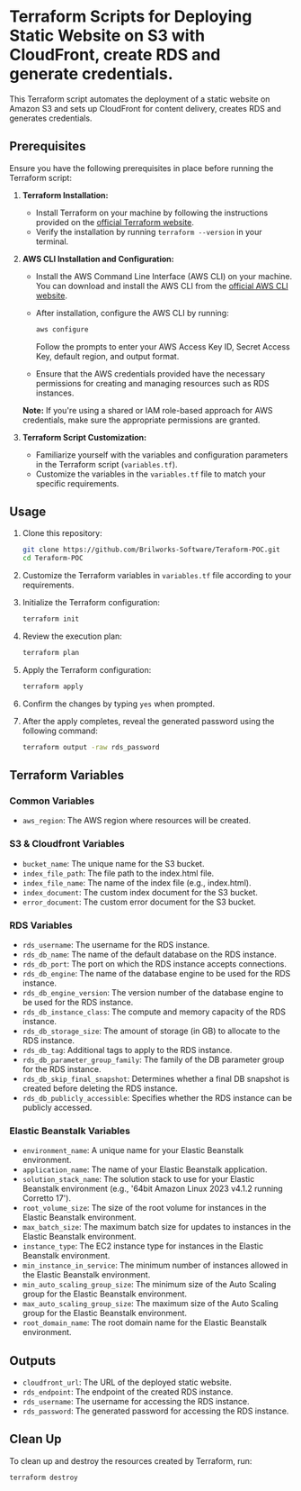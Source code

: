 # Terraform Scripts for Deploying Static Website on S3 with CloudFront, create RDS and generate credentials.

This Terraform script automates the deployment of a static website on Amazon S3 and sets up CloudFront for content delivery, creates RDS and generates credentials.

## Prerequisites

Ensure you have the following prerequisites in place before running the Terraform script:

1. **Terraform Installation:**
   - Install Terraform on your machine by following the instructions provided on the [official Terraform website](https://www.terraform.io/downloads.html).
   - Verify the installation by running `terraform --version` in your terminal.

2. **AWS CLI Installation and Configuration:**
   - Install the AWS Command Line Interface (AWS CLI) on your machine. You can download and install the AWS CLI from the [official AWS CLI website](https://aws.amazon.com/cli/).
   - After installation, configure the AWS CLI by running:
     ```bash
     aws configure
     ```
     Follow the prompts to enter your AWS Access Key ID, Secret Access Key, default region, and output format.

   - Ensure that the AWS credentials provided have the necessary permissions for creating and managing resources such as RDS instances.

   **Note:** If you're using a shared or IAM role-based approach for AWS credentials, make sure the appropriate permissions are granted.

3. **Terraform Script Customization:**
   - Familiarize yourself with the variables and configuration parameters in the Terraform script (`variables.tf`).
   - Customize the variables in the `variables.tf` file to match your specific requirements.


## Usage

1. Clone this repository:

    ```bash
    git clone https://github.com/Brilworks-Software/Teraform-POC.git
    cd Teraform-POC
    ```

2. Customize the Terraform variables in `variables.tf` file according to your requirements.

3. Initialize the Terraform configuration:

    ```bash
    terraform init
    ```

4. Review the execution plan:

    ```bash
    terraform plan
    ```

5. Apply the Terraform configuration:

    ```bash
    terraform apply
    ```

6. Confirm the changes by typing `yes` when prompted.

7. After the apply completes, reveal the generated password using the following command:

    ```bash
    terraform output -raw rds_password
    ```

## Terraform Variables

### Common Variables

- `aws_region`: The AWS region where resources will be created.

### S3 & Cloudfront Variables
- `bucket_name`: The unique name for the S3 bucket.
- `index_file_path`: The file path to the index.html file.
- `index_file_name`: The name of the index file (e.g., index.html).
- `index_document`: The custom index document for the S3 bucket.
- `error_document`: The custom error document for the S3 bucket.

### RDS Variables

- `rds_username`: The username for the RDS instance.
- `rds_db_name`: The name of the default database on the RDS instance.
- `rds_db_port`: The port on which the RDS instance accepts connections.
- `rds_db_engine`: The name of the database engine to be used for the RDS instance.
- `rds_db_engine_version`: The version number of the database engine to be used for the RDS instance.
- `rds_db_instance_class`: The compute and memory capacity of the RDS instance.
- `rds_db_storage_size`: The amount of storage (in GB) to allocate to the RDS instance.
- `rds_db_tag`: Additional tags to apply to the RDS instance.
- `rds_db_parameter_group_family`: The family of the DB parameter group for the RDS instance.
- `rds_db_skip_final_snapshot`: Determines whether a final DB snapshot is created before deleting the RDS instance.
- `rds_db_publicly_accessible`: Specifies whether the RDS instance can be publicly accessed.

### Elastic Beanstalk Variables

- `environment_name`: A unique name for your Elastic Beanstalk environment.
- `application_name`: The name of your Elastic Beanstalk application.
- `solution_stack_name`: The solution stack to use for your Elastic Beanstalk environment (e.g., '64bit Amazon Linux 2023 v4.1.2 running Corretto 17').
- `root_volume_size`: The size of the root volume for instances in the Elastic Beanstalk environment.
- `max_batch_size`: The maximum batch size for updates to instances in the Elastic Beanstalk environment.
- `instance_type`: The EC2 instance type for instances in the Elastic Beanstalk environment.
- `min_instance_in_service`: The minimum number of instances allowed in the Elastic Beanstalk environment.
- `min_auto_scaling_group_size`: The minimum size of the Auto Scaling group for the Elastic Beanstalk environment.
- `max_auto_scaling_group_size`: The maximum size of the Auto Scaling group for the Elastic Beanstalk environment.
- `root_domain_name`: The root domain name for the Elastic Beanstalk environment.


## Outputs

- `cloudfront_url`: The URL of the deployed static website.
- `rds_endpoint`: The endpoint of the created RDS instance.
- `rds_username`: The username for accessing the RDS instance.
- `rds_password`: The generated password for accessing the RDS instance.

## Clean Up

To clean up and destroy the resources created by Terraform, run:

```bash
terraform destroy

